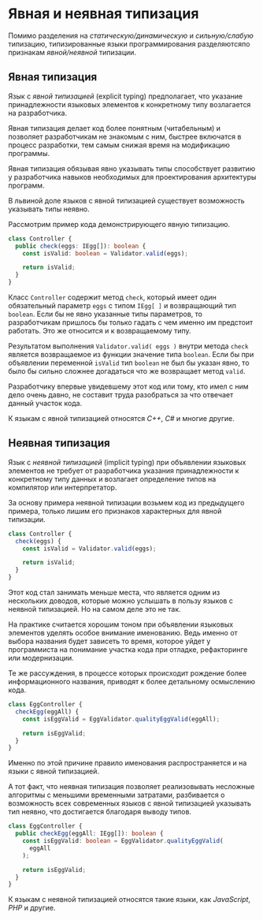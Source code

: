 # Явная и неявная типизация

Помимо разделения на _статическую/динамическую_ и _сильную/слабую_ типизацию, типизированные языки программирования разделяютсяпо признакам _явной/неявной_ типизации.

## Явная типизация

Язык с _явной типизацией_ (explicit typing) предполагает, что указание принадлежности языковых элементов к конкретному типу возлагается на разработчика.

Явная типизация делает код более понятным (читабельным) и позволяет разработчикам не знакомым с ним, быстрее включатся в процесс разработки, тем самым снижая время на модификацию программы.

Явная типизация обязывая явно указывать типы способствует развитию у разработчика навыков необходимых для проектирования архитектуры программ.

В львиной доле языков с явной типизацией существует возможность указывать типы неявно.

Рассмотрим пример кода демонстрирующего явную типизацию.

```ts
class Controller {
  public check(eggs: IEgg[]): boolean {
    const isValid: boolean = Validator.valid(eggs);

    return isValid;
  }
}
```

Класс `Controller` содержит метод `check`, который имеет один обязательный параметр `eggs` c типом `IEgg[ ]` и возвращающий тип `boolean`. Если бы не явно указанные типы параметров, то разработчикам пришлось бы только гадать с чем именно им предстоит работать. Это же относится и к возвращаемому типу.

Результатом выполнения `Validator.valid( eggs )` внутри метода `check` является возвращаемое из функции значение типа `boolean`. Если бы при объявлении переменной `isValid` тип `boolean` не был бы указан явно, то было бы сильно сложнее догадаться что же возвращает метод `valid`.

Разработчику впервые увидевшему этот код или тому, кто имел с ним дело очень давно, не составит труда разобраться за что отвечает данный участок кода.

К языкам с явной типизацией относятся _С++_, _С#_ и многие другие.

## Неявная типизация

Язык с _неявной типизацией_ (implicit typing) при объявлении языковых элементов не требует от разработчика указания принадлежности к конкретному типу данных и возлагает определение типов на компилятор или интерпретатор.

За основу примера неявной типизации возьмем код из предыдущего примера, только лишим его признаков характерных для явной типизации.

```ts
class Controller {
  check(eggs) {
    const isValid = Validator.valid(eggs);

    return isValid;
  }
}
```

Этот код стал занимать меньше места, что является одним из нескольких доводов, которые можно услышать в пользу языков с неявной типизацией. Но на самом деле это не так.

На практике считается хорошим тоном при объявлении языковых элементов уделять особое внимание именованию. Ведь именно от выбора названия будет зависеть то время, которое уйдет у программиста на понимание участка кода при отладке, рефакторинге или модернизации.

Те же рассуждения, в процессе которых происходит рождение более информационного названия, приводят к более детальному осмыслению кода.

```ts
class EggController {
  checkEgg(eggAll) {
    const isEggValid = EggValidator.qualityEggValid(eggAll);

    return isEggValid;
  }
}
```

Именно по этой причине правило именования распространяется и на языки с явной типизацией.

А тот факт, что неявная типизация позволяет реализовывать несложные алгоритмы с меньшими временными затратами, разбивается о возможность всех современных языков с явной типизацией указывать тип неявно, что достигается благодаря выводу типов.

```ts
class EggController {
  public checkEgg(eggAll: IEgg[]): boolean {
    const isEggValid: boolean = EggValidator.qualityEggValid(
      eggAll
    );

    return isEggValid;
  }
}
```

К языкам с неявной типизацией относятся такие языки, как _JavaScript_, _PHP_ и другие.
